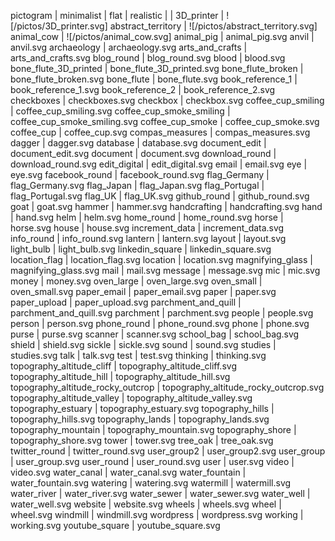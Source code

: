 pictogram | minimalist | flat | realistic |
|
3D_printer | ![/pictos/3D_printer.svg]
abstract_territory | ![/pictos/abstract_territory.svg]
animal_cow | ![/pictos/animal_cow.svg]
animal_pig | animal_pig.svg
anvil | anvil.svg
archaeology | archaeology.svg
arts_and_crafts | arts_and_crafts.svg
blog_round | blog_round.svg
blood | blood.svg
bone_flute_3D_printed | bone_flute_3D_printed.svg
bone_flute_broken | bone_flute_broken.svg
bone_flute | bone_flute.svg
book_reference_1 | book_reference_1.svg
book_reference_2 | book_reference_2.svg
checkboxes | checkboxes.svg
checkbox | checkbox.svg
coffee_cup_smiling | coffee_cup_smiling.svg
coffee_cup_smoke_smiling | coffee_cup_smoke_smiling.svg
coffee_cup_smoke | coffee_cup_smoke.svg
coffee_cup | coffee_cup.svg
compas_measures | compas_measures.svg
dagger | dagger.svg
database | database.svg
document_edit | document_edit.svg
document | document.svg
download_round | download_round.svg
edit_digital | edit_digital.svg
email | email.svg
eye | eye.svg
facebook_round | facebook_round.svg
flag_Germany | flag_Germany.svg
flag_Japan | flag_Japan.svg
flag_Portugal | flag_Portugal.svg
flag_UK | flag_UK.svg
github_round | github_round.svg
goat | goat.svg
hammer | hammer.svg
handcrafting | handcrafting.svg
hand | hand.svg
helm | helm.svg
home_round | home_round.svg
horse | horse.svg
house | house.svg
increment_data | increment_data.svg
info_round | info_round.svg
lantern | lantern.svg
layout | layout.svg
light_bulb | light_bulb.svg
linkedin_square | linkedin_square.svg
location_flag | location_flag.svg
location | location.svg
magnifying_glass | magnifying_glass.svg
mail | mail.svg
message | message.svg
mic | mic.svg
money | money.svg
oven_large | oven_large.svg
oven_small | oven_small.svg
paper_email | paper_email.svg
paper | paper.svg
paper_upload | paper_upload.svg
parchment_and_quill | parchment_and_quill.svg
parchment | parchment.svg
people | people.svg
person | person.svg
phone_round | phone_round.svg
phone | phone.svg
purse | purse.svg
scanner | scanner.svg
school_bag | school_bag.svg
shield | shield.svg
sickle | sickle.svg
sound | sound.svg
studies | studies.svg
talk | talk.svg
test | test.svg
thinking | thinking.svg
topography_altitude_cliff | topography_altitude_cliff.svg
topography_altitude_hill | topography_altitude_hill.svg
topography_altitude_rocky_outcrop | topography_altitude_rocky_outcrop.svg
topography_altitude_valley | topography_altitude_valley.svg
topography_estuary | topography_estuary.svg
topography_hills | topography_hills.svg
topography_lands | topography_lands.svg
topography_mountain | topography_mountain.svg
topography_shore | topography_shore.svg
tower | tower.svg
tree_oak | tree_oak.svg
twitter_round | twitter_round.svg
user_group2 | user_group2.svg
user_group | user_group.svg
user_round | user_round.svg
user | user.svg
video | video.svg
water_canal | water_canal.svg
water_fountain | water_fountain.svg
watering | watering.svg
watermill | watermill.svg
water_river | water_river.svg
water_sewer | water_sewer.svg
water_well | water_well.svg
website | website.svg
wheels | wheels.svg
wheel | wheel.svg
windmill | windmill.svg
wordpress | wordpress.svg
working | working.svg
youtube_square | youtube_square.svg
